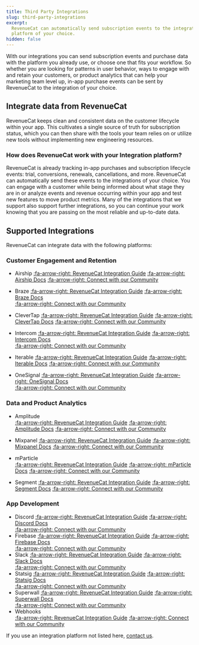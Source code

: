 ```yaml
---
title: Third Party Integrations
slug: third-party-integrations
excerpt:
  RevenueCat can automatically send subscription events to the integration
  platform of your choice.
hidden: false
---
```


With our integrations you can send subscription events and purchase data with the platform you already use, or choose one that fits your workflow. So whether you are looking for patterns in user behavior, ways to engage with and retain your customers, or product analytics that can help your marketing team level up, in-app purchase events can be sent by RevenueCat to the integration of your choice.

## Integrate data from RevenueCat

RevenueCat keeps clean and consistent data on the customer lifecycle within your app. This cultivates a single source of truth for subscription status, which you can then share with the tools your team relies on or utilize new tools without implementing new engineering resources.

### How does RevenueCat work with your Integration platform?

RevenueCat is already tracking in-app purchases and subscription lifecycle events: trial, conversions, renewals, cancellations, and more. RevenueCat can automatically send these events to the integrations of your choice. You can engage with a customer while being informed about what stage they are in or analyze events and revenue occurring within your app and test new features to move product metrics. Many of the integrations that we support also support further integrations, so you can continue your work knowing that you are passing on the most reliable and up-to-date data.

## Supported Integrations

RevenueCat can integrate data with the following platforms:

### Customer Engagement and Retention

- Airship
  [:fa-arrow-right: RevenueCat Integration Guide](/docs/airship)
  [:fa-arrow-right: Airship Docs](https://docs.airship.com/)
  [:fa-arrow-right: Connect with our Community](https://community.revenuecat.com/search/index?q=airship&search_type=tag)

- Braze
  [:fa-arrow-right: RevenueCat Integration Guide](/docs/braze)
  [:fa-arrow-right: Braze Docs](https://www.braze.com/docs)  
   [:fa-arrow-right: Connect with our Community](https://community.revenuecat.com/search/index?q=braze&search_type=tag)
- CleverTap
  [:fa-arrow-right: RevenueCat Integration Guide](/docs/clevertap)
  [:fa-arrow-right: CleverTap Docs](https://developer.clevertap.com/docs)
  [:fa-arrow-right: Connect with our Community](https://community.revenuecat.com/search/index?q=clevertap&search_type=tag)
- Intercom
  [:fa-arrow-right: RevenueCat Integration Guide](/docs/intercom)
  [:fa-arrow-right: Intercom Docs](https://developers.intercom.com/building-apps/docs)  
   [:fa-arrow-right: Connect with our Community](https://community.revenuecat.com/search/index?q=intercom&search_type=tag)

- Iterable
  [:fa-arrow-right: RevenueCat Integration Guide](/docs/iterable)
  [:fa-arrow-right: Iterable Docs](https://support.iterable.com/hc/en-us)
  [:fa-arrow-right: Connect with our Community](https://community.revenuecat.com/search/index?q=iterable&search_type=tag)
- OneSignal
  [:fa-arrow-right: RevenueCat Integration Guide](/docs/onesignal)
  [:fa-arrow-right: OneSignal Docs](https://documentation.onesignal.com/docs)  
   [:fa-arrow-right: Connect with our Community](https://community.revenuecat.com/search/index?q=onesignal&search_type=tag)

### Data and Product Analytics

- Amplitude  
   [:fa-arrow-right: RevenueCat Integration Guide](/docs/amplitude)
  [:fa-arrow-right: Amplitude Docs](https://help.amplitude.com/hc/en-us)
  [:fa-arrow-right: Connect with our Community](https://community.revenuecat.com/search/index?q=amplitude&search_type=tag)

- Mixpanel
  [:fa-arrow-right: RevenueCat Integration Guide](/docs/mixpanel)
  [:fa-arrow-right: Mixpanel Docs](https://developer.mixpanel.com/docs)
  [:fa-arrow-right: Connect with our Community](https://community.revenuecat.com/search/index?q=mixpanel&search_type=tag)
- mParticle  
   [:fa-arrow-right: RevenueCat Integration Guide](/docs/mparticle)
  [:fa-arrow-right: mParticle Docs](https://docs.mparticle.com/)
  [:fa-arrow-right: Connect with our Community](https://community.revenuecat.com/search/index?q=mparticle&search_type=tag)
- Segment
  [:fa-arrow-right: RevenueCat Integration Guide](/docs/segment)
  [:fa-arrow-right: Segment Docs](https://segment.com/docs/?ref=nav)
  [:fa-arrow-right: Connect with our Community](https://community.revenuecat.com/search/index?q=segment&search_type=tag)

### App Development

- Discord
  [:fa-arrow-right: RevenueCat Integration Guide](/docs/discord)
  [:fa-arrow-right: Discord Docs](https://support.discord.com/hc/en-us/articles/228383668-Intro-to-Webhooks)  
  [:fa-arrow-right: Connect with our Community](https://community.revenuecat.com/search/index?q=discord&search_type=tag)
- Firebase
  [:fa-arrow-right: RevenueCat Integration Guide](/docs/firebase)
  [:fa-arrow-right: Firebase Docs](https://firebase.google.com/docs/)  
   [:fa-arrow-right: Connect with our Community](https://community.revenuecat.com/search/index?q=firebase&search_type=tag)
- Slack
  [:fa-arrow-right: RevenueCat Integration Guide](/docs/slack)
  [:fa-arrow-right: Slack Docs](https://slack.com/help/articles/115005265063-Incoming-webhooks-for-Slack)  
   [:fa-arrow-right: Connect with our Community](https://community.revenuecat.com/search/index?q=slack&search_type=tag)
- Statsig
  [:fa-arrow-right: RevenueCat Integration Guide](/docs/statsig)
  [:fa-arrow-right: Statsig Docs](https://docs.statsig.com/)  
   [:fa-arrow-right: Connect with our Community](https://community.revenuecat.com/search/index?q=statsig&search_type=tag)
- Superwall
  [:fa-arrow-right: RevenueCat Integration Guide](/docs/superwall)
  [:fa-arrow-right: Superwall Docs](https://docs.superwall.com/docs)  
   [:fa-arrow-right: Connect with our Community](https://community.revenuecat.com/search/index?q=superwall&search_type=tag)
- Webhooks  
   [:fa-arrow-right: RevenueCat Integration Guide](/docs/webhooks)
  [:fa-arrow-right: Connect with our Community](https://community.revenuecat.com/search/index?q=webhooks&search_type=tag)

If you use an integration platform not listed here, [contact us](https://www.revenuecat.com/contact).
